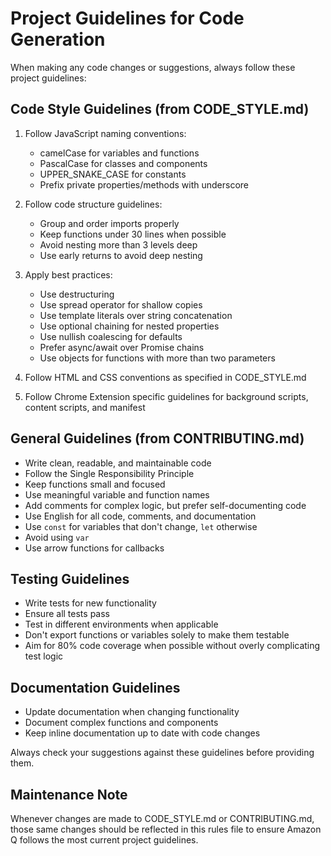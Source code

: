 # Project Guidelines for Code Generation

When making any code changes or suggestions, always follow these project guidelines:

## Code Style Guidelines (from CODE_STYLE.md)

1. Follow JavaScript naming conventions:
   - camelCase for variables and functions
   - PascalCase for classes and components
   - UPPER_SNAKE_CASE for constants
   - Prefix private properties/methods with underscore

2. Follow code structure guidelines:
   - Group and order imports properly
   - Keep functions under 30 lines when possible
   - Avoid nesting more than 3 levels deep
   - Use early returns to avoid deep nesting

3. Apply best practices:
   - Use destructuring
   - Use spread operator for shallow copies
   - Use template literals over string concatenation
   - Use optional chaining for nested properties
   - Use nullish coalescing for defaults
   - Prefer async/await over Promise chains
   - Use objects for functions with more than two parameters

4. Follow HTML and CSS conventions as specified in CODE_STYLE.md

5. Follow Chrome Extension specific guidelines for background scripts, content scripts, and manifest

## General Guidelines (from CONTRIBUTING.md)

- Write clean, readable, and maintainable code
- Follow the Single Responsibility Principle
- Keep functions small and focused
- Use meaningful variable and function names
- Add comments for complex logic, but prefer self-documenting code
- Use English for all code, comments, and documentation
- Use `const` for variables that don't change, `let` otherwise
- Avoid using `var`
- Use arrow functions for callbacks

## Testing Guidelines

- Write tests for new functionality
- Ensure all tests pass
- Test in different environments when applicable
- Don't export functions or variables solely to make them testable
- Aim for 80% code coverage when possible without overly complicating test logic

## Documentation Guidelines

- Update documentation when changing functionality
- Document complex functions and components
- Keep inline documentation up to date with code changes

Always check your suggestions against these guidelines before providing them.

## Maintenance Note

Whenever changes are made to CODE_STYLE.md or CONTRIBUTING.md, those same changes should be reflected in this rules file to ensure Amazon Q follows the most current project guidelines.
